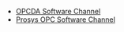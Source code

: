 - [OPCDA Software Channel](https://t.me/+5giCAds1Bi1iOTBl)
- [Prosys OPC Software Channel](https://t.me/+fqT02pqGzvFlNjc1)